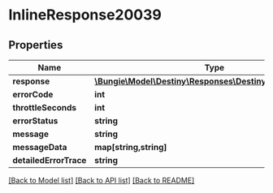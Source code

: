 # InlineResponse20039

## Properties
Name | Type | Description | Notes
------------ | ------------- | ------------- | -------------
**response** | [**\Bungie\Model\Destiny\Responses\DestinyVendorResponse**](DestinyVendorResponse.md) |  | [optional] 
**errorCode** | **int** |  | [optional] 
**throttleSeconds** | **int** |  | [optional] 
**errorStatus** | **string** |  | [optional] 
**message** | **string** |  | [optional] 
**messageData** | **map[string,string]** |  | [optional] 
**detailedErrorTrace** | **string** |  | [optional] 

[[Back to Model list]](../README.md#documentation-for-models) [[Back to API list]](../README.md#documentation-for-api-endpoints) [[Back to README]](../README.md)


